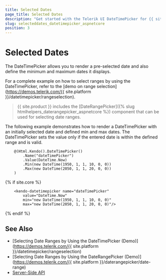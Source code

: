 ```yaml
---
title: Selected Dates
page_title: Selected Dates
description: "Get started with the Telerik UI DateTimePicker for {{ site.framework }} and learn how to set the selected and the min and max values."
slug: selecteddates_datetimepicker_aspnetcore
position: 3
---
```


# Selected Dates

The DateTimePicker allows you to render a pre-selected date and also define the minimum and maximum dates it displays.

For a complete example on how to select ranges by using the DateTimePicker, refer to the [demo on range selection](https://demos.telerik.com/{{ site.platform }}/datetimepicker/rangeselection).

> {{ site.product }} includes the [DateRangePicker]({% slug htmlhelpers_daterangepicker_aspnetcore %}) component that can be used for selecting date ranges.

The following example demonstrates how to render a DateTimePicker with an initially selected date and defined min and max dates. The DateTimePicker sets the value only if the entered date is within the defined range and is valid.

```HtmlHelper
    @(Html.Kendo().DateTimePicker()
        .Name("dateTimePicker")
        .Value(DateTime.Now)
        .Min(new DateTime(1950, 1, 1, 10, 0, 0))
        .Max(new DateTime(2050, 1, 1, 20, 0, 0))
    )
```
{% if site.core %}
```TagHelper
    <kendo-datetimepicker name="dateTimePicker"
        value="DateTime.Now"
        min="new DateTime(1950, 1, 1, 10, 0, 0)" 
        max="new DateTime(2050, 1, 1, 20, 0, 0)"/>
```
{% endif %}

## See Also

* [Selecting Date Ranges by Using the DateTimePicker (Demo)](https://demos.telerik.com/{{ site.platform }}/datetimepicker/rangeselection)
* [Selecting Date Ranges by Using the DateRangePicker (Demo)](https://demos.telerik.com/{{ site.platform }}/daterangepicker/date-range)
* [Server-Side API](/api/datetimepicker)
